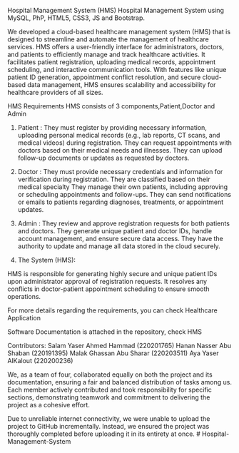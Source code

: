 
Hospital Management System (HMS)
Hospital Management System using MySQL, PhP, HTML5, CSS3, JS and Bootstrap.

We developed a cloud-based healthcare management system (HMS) that is designed to streamline and automate the management of healthcare services. HMS offers a user-friendly interface for administrators, doctors, and patients to efficiently manage and track healthcare activities. It facilitates patient registration, uploading medical records, appointment scheduling, and interactive communication tools. With features like unique patient ID generation, appointment conflict resolution, and secure cloud-based data management, HMS ensures scalability and accessibility for healthcare providers of all sizes.


HMS Requirements
HMS consists of 3 components,Patient,Doctor and Admin 

1. Patient :
They must register by providing necessary information, uploading personal medical records (e.g., lab reports, CT scans, and medical videos) during registration.
They can request appointments with doctors based on their medical needs and illnesses.
They can upload follow-up documents or updates as requested by doctors.

2. Doctor :
They must provide necessary credentials and information for verification during registration.
They are classified based on their medical specialty 
They manage their own patients, including approving or scheduling appointments and follow-ups.
They can send notifications or emails to patients regarding diagnoses, treatments, or appointment updates.

3. Admin :
They review and approve registration requests for both patients and doctors.
They generate unique patient and doctor IDs, handle account management, and ensure secure data access.
They have the authority to update and manage all data stored in the cloud securely.

4. The System (HMS):

HMS is responsible for generating highly secure and unique patient IDs upon administrator approval of registration requests.
It resolves any conflicts in doctor-patient appointment scheduling to ensure smooth operations.

For more details regarding the requirements, you can check
Healthcare Application

Software Documentation is attached in the repository, 
check HMS


Contributors:
Salam Yaser Ahmed Hammad       (220201765)
Hanan Nasser Abu Shaban        (220191395)
Malak Ghassan Abu Sharar       (220203511)
Aya Yaser AlKalout             (220200236)

We, as a team of four, collaborated equally on both the project and its documentation, ensuring a fair and balanced distribution of tasks among us. Each member actively contributed and took responsibility for specific sections, demonstrating teamwork and commitment to delivering the project as a cohesive effort.

Due to unreliable internet connectivity, we were unable to upload the project to GitHub incrementally. Instead, we ensured the project was thoroughly completed before uploading it in its entirety at once.
#   H o s p i t a l - M a n a g e m e n t - S y s t e m 
 
 